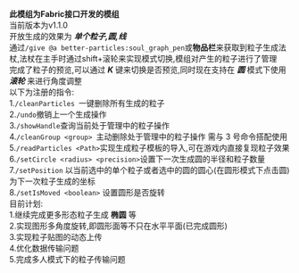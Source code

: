 **此模组为Fabric接口开发的模组**\
当前版本为v1.1.0\
开放生成的效果为 ***单个粒子,圆,线***\
通过`/give @a better-particles:soul_graph_pen`或**物品栏**来获取到粒子生成法杖,法杖在主手时通过shift+滚轮来实现模式切换,模组对产生的粒子进行了管理\
完成了粒子的预览,可以通过 _**K**_ 键来切换是否预览,同时现在支持在 _**圆**_ 模式下使用 _**滚轮**_ 来进行角度调整\
以下为注册的指令:\
1.`/cleanParticles `一键删除所有生成的粒子\
2.`/undo`撤销上一个生成操作\
3.`/showHandle`查询当前处于管理中的粒子操作\
4.`/cleanGroup <group> `主动删除处于管理中的粒子操作 需与 3 号命令搭配使用\
5.`/readParticles <Path>`实现生成粒子模板的导入,可在游戏内直接复现粒子效果\
6.`/setCircle <radius> <precision>`设置下一次生成圆的半径和粒子数量\
7.`/setPosition` 以当前选中的单个粒子或者选中的圆的圆心(在圆形模式下点击圆)为下一次粒子生成的坐标\
8.`/setIsMoved <boolean>` 设置圆形是否旋转\
目前计划:\
1.继续完成更多形态粒子生成 **椭圆** 等\
2.实现图形多角度旋转,即圆形面等不只在水平平面(已完成圆形)\
3.实现粒子贴图的动态上传\
4.优化数据传输问题\
5.完成多人模式下的粒子传输问题